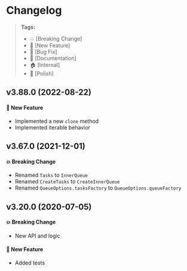 Changelog
=========

> **Tags:**
> - :boom:       [Breaking Change]
> - :rocket:     [New Feature]
> - :bug:        [Bug Fix]
> - :memo:       [Documentation]
> - :house:      [Internal]
> - :nail_care:  [Polish]

## v3.88.0 (2022-08-22)

#### :rocket: New Feature

* Implemented a new `clone` method
* Implemented iterable behavior

## v3.67.0 (2021-12-01)

#### :boom: Breaking Change

* Renamed `Tasks` to `InnerQueue`
* Renamed `CreateTasks` to `CreateInnerQueue`
* Renamed `QueueOptions.tasksFactory` to `QueueOptions.queueFactory`

## v3.20.0 (2020-07-05)

#### :boom: Breaking Change

* New API and logic

#### :rocket: New Feature

* Added tests

